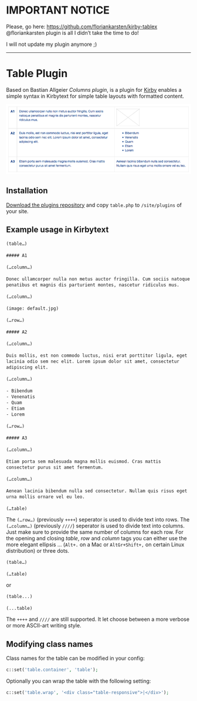 # IMPORTANT NOTICE

Please, go here: https://github.com/floriankarsten/kirby-tablex
@floriankarsten plugin is all I didn’t take the time to do!

I will not update my plugin anymore ;)

---

# Table Plugin

Based on Bastian Allgeier *Columns plugin*, is a plugin for [Kirby](http://getkirby.com/) enables a simple syntax in Kirbytext for simple table layouts with formatted content.

![Table](table.png)

## Installation

[Download the plugins repository](https://github.com/julien-gargot/kirby-plugin-table/archive/master.zip) and copy `table.php` to `/site/plugins` of your site.

## Example usage in Kirbytext

```
(table…)

##### A1

(…column…)

Donec ullamcorper nulla non metus auctor fringilla. Cum sociis natoque penatibus et magnis dis parturient montes, nascetur ridiculus mus.

(…column…)

(image: default.jpg)

(…row…)

##### A2

(…column…)

Duis mollis, est non commodo luctus, nisi erat porttitor ligula, eget lacinia odio sem nec elit. Lorem ipsum dolor sit amet, consectetur adipiscing elit.

(…column…)

- Bibendum
- Venenatis
- Quam
- Etiam
- Lorem

(…row…)

##### A3

(…column…)

Etiam porta sem malesuada magna mollis euismod. Cras mattis consectetur purus sit amet fermentum.

(…column…)

Aenean lacinia bibendum nulla sed consectetur. Nullam quis risus eget urna mollis ornare vel eu leo.

(…table)
```

The `(…row…)` (previously `++++`) seperator is used to divide text into rows. The `(…column…)` (previously `////`) seperator is used to divide text into columns. Just make sure to provide the same number of columns for each row. For the opening and closing *table*, *row* and *column* tags you can either use the more elegant ellipsis … (`Alt+.` on a Mac or `AltGr+Shift+,` on certain Linux distribution) or three dots.

```
(table…)

(…table)
```

or

```
(table...)

(...table)
```

The `++++` and `////` are still supported. It let choose between a more verbose or more ASCII-art writing style.

## Modifying class names

Class names for the table can be modified in your config:

```php
c::set('table.container', 'table');
```

Optionally you can wrap the table with the following setting:

```php
c::set('table.wrap', '<div class="table-responsive">|</div>');
```
